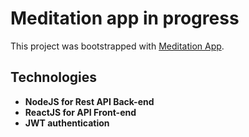 # Meditation app in progress
This project was bootstrapped with [Meditation App](https://main--incandescent-pithivier-00d118.netlify.app/).

## Technologies

+ **NodeJS for Rest API Back-end**
+ **ReactJS for API Front-end**
+ **JWT authentication**